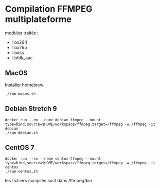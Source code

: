 # Compilation FFMPEG multiplateforme

modules traités :

- libx264
- libx265
- libass
- libfdk_aac

## MacOS

Installer homebrew

```
./run-macos.sh
```

## Debian Stretch 9

```
docker run --rm --name debian-ffmpeg --mount type=bind,source=$HOME/workspace/ffmpeg,target=/ffmpeg -w /ffmpeg -it debian
./run-debian.sh
```

## CentOS 7

```
docker run --rm --name centos-ffmpeg --mount type=bind,source=$HOME/workspace/ffmpeg,target=/ffmpeg -w /ffmpeg -it centos
./run-centos.sh
```

les fichiers compilés sont dans /ffmpeg/bin

